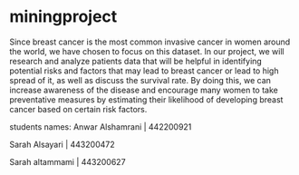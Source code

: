 # miningproject
Since breast cancer is the most common invasive cancer in women around the world, we have chosen to focus on this dataset.
In our project, we will research and analyze patients data that will be helpful in identifying potential risks and factors that may lead to breast cancer or lead to high spread of it, as well as discuss the survival rate. By doing this, we can increase awareness of the disease and encourage many women to take preventative measures by estimating their likelihood of developing breast cancer based on certain risk factors.

students names: 
Anwar Alshamrani | 442200921

Sarah Alsayari   | 443200472

Sarah altammami  | 443200627
